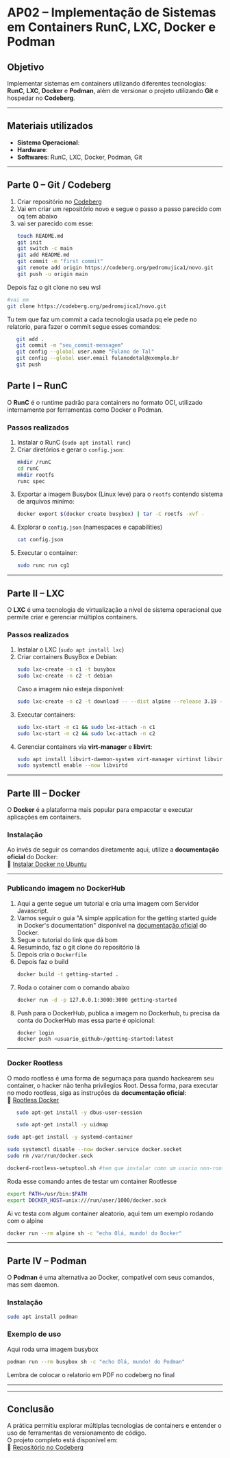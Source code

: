 # AP02 – Implementação de Sistemas em Containers RunC, LXC, Docker e Podman

## Objetivo
Implementar sistemas em containers utilizando diferentes tecnologias: **RunC**, **LXC**, **Docker** e **Podman**, além de versionar o projeto utilizando **Git** e hospedar no **Codeberg**.

---

## Materiais utilizados
- **Sistema Operacional**: 
- **Hardware**: 
- **Softwares**: RunC, LXC, Docker, Podman, Git

---


## Parte 0 – Git / Codeberg
1. Criar repositório no [Codeberg](https://codeberg.org/)
2. Vai em criar um repositório novo e segue o passo a passo parecido com oq tem abaixo
3. vai ser parecido com esse:
   ```bash
   touch README.md
   git init
   git switch -c main
   git add README.md
   git commit -m "first commit"
   git remote add origin https://codeberg.org/pedromujica1/novo.git
   git push -u origin main
   ```
Depois faz o git clone no seu wsl
   ```bash
   #vai em 
   git clone https://codeberg.org/pedromujica1/novo.git
   ```

Tu tem que faz um commit a cada tecnologia usada pq ele pede no relatorio, para fazer o commit segue esses comandos:

```bash
   git add .
   git commit -m "seu_commit-mensagem"
   git config --global user.name "Fulano de Tal"
   git config --global user.email fulanodetal@exemplo.br
   git push
   ```

## Parte I – RunC
O **RunC** é o runtime padrão para containers no formato OCI, utilizado internamente por ferramentas como Docker e Podman.

### Passos realizados
1. Instalar o RunC (`sudo apt install runc`)
2. Criar diretórios e gerar o `config.json`:
   ```bash
   mkdir /runC
   cd runC
   mkdir rootfs
   runc spec
   ```
3. Exportar a imagem Busybox (Linux leve) para o `rootfs` contendo sistema de arquivos minímo:
   ```bash
   docker export $(docker create busybox) | tar -C rootfs -xvf -
   ```
4. Explorar o `config.json` (namespaces e capabilities)
   ```bash
   cat config.json
   ```
5. Executar o container:
   ```bash
   sudo runc run cg1
   ```

---

## Parte II – LXC
O **LXC** é uma tecnologia de virtualização a nível de sistema operacional que permite criar e gerenciar múltiplos containers.

### Passos realizados
1. Instalar o LXC (`sudo apt install lxc`)
2. Criar containers BusyBox e Debian:
   ```bash
   sudo lxc-create -n c1 -t busybox
   sudo lxc-create -n c2 -t debian
   ```
   Caso a imagem não esteja disponível:
   ```bash
   sudo lxc-create -n c2 -t download -- --dist alpine --release 3.19 --arch amd64
   ```
3. Executar containers:
   ```bash
   sudo lxc-start -n c1 && sudo lxc-attach -n c1
   sudo lxc-start -n c2 && sudo lxc-attach -n c2
   ```
4. Gerenciar containers via **virt-manager** e **libvirt**:
   ```bash
   sudo apt install libvirt-daemon-system virt-manager virtinst libvirt-clients libvirt-daemon-driver-lxc
   sudo systemctl enable --now libvirtd
   ```

---

## Parte III – Docker
O **Docker** é a plataforma mais popular para empacotar e executar aplicações em containers.

### Instalação
Ao invés de seguir os comandos diretamente aqui, utilize a **documentação oficial** do Docker:  
🔗 [Instalar Docker no Ubuntu](https://docs.docker.com/engine/install/ubuntu/)

---

### Publicando imagem no DockerHub
1. Aqui a gente segue um tutorial e cria uma imagem com Servidor Javascript.
2. Vamos seguir o guia "A simple application for the getting started guide in Docker's documentation" disponível na [documentação oficial](https://docs.docker.com/get-started/workshop/02_our_app/) do Docker.
3. Segue o tutorial do link que dá bom
4. Resumindo, faz o git clone do repositório lá
5. Depois cria o `Dockerfile`
6. Depois faz o build
   ```bash
   docker build -t getting-started .
   ```
7. Roda o cotainer com o comando abaixo
   ```bash
   docker run -d -p 127.0.0.1:3000:3000 getting-started
   ```
8. Push para o DockerHub, publica a imagem no Dockerhub, tu precisa da conta do DockerHub mas essa parte é opicional:
   ```bash
   docker login
   docker push <usuario_github>/getting-started:latest
   ```

---

### Docker Rootless
O modo rootless é uma forma de segurnaça para quando hackearem seu container, o hacker não tenha privilegios Root. Dessa forma, para executar no modo rootless, siga as instruções da **documentação oficial**:  
🔗 [Rootless Docker](https://docs.docker.com/engine/security/rootless/)
```bash
   sudo apt-get install -y dbus-user-session
```
```bash
   sudo apt-get install -y uidmap
```
```bash
sudo apt-get install -y systemd-container
```
```bash
sudo systemctl disable --now docker.service docker.socket
sudo rm /var/run/docker.sock
```
```bash
dockerd-rootless-setuptool.sh #tem que instalar como um usario non-root as a non-root user 
```
Roda esse comando antes de testar um container Rootlesse
```bash
export PATH=/usr/bin:$PATH
export DOCKER_HOST=unix:///run/user/1000/docker.sock
```
Ai vc testa com algum container aleatorio, aqui tem um exemplo rodando com o alpine
```bash
docker run --rm alpine sh -c "echo Olá, mundo! do Docker"
```

---

## Parte IV – Podman
O **Podman** é uma alternativa ao Docker, compatível com seus comandos, mas sem daemon.

### Instalação
```bash
sudo apt install podman
```

### Exemplo de uso

Aqui roda uma imagem busybox 
```bash
podman run --rm busybox sh -c "echo Olá, mundo! do Podman"
```

Lembra de colocar o relatorio em PDF no codeberg no final

---

---

## Conclusão
A prática permitiu explorar múltiplas tecnologias de containers e entender o uso de ferramentas de versionamento de código.  
O projeto completo está disponível em:  
🔗 [Repositório no Codeberg](https://codeberg.org/pedromujica1/tds-container/src/branch/master)
